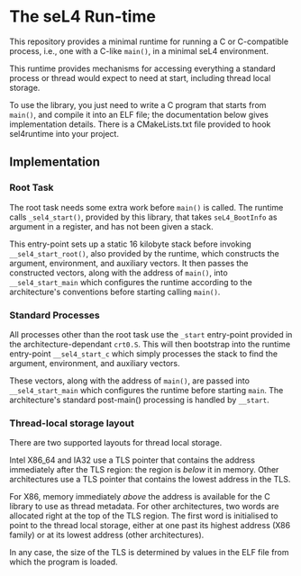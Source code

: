 <!--
     Copyright 2019, Data61
     Commonwealth Scientific and Industrial Research Organisation (CSIRO)
     ABN 41 687 119 230.

     This software may be distributed and modified according to the terms of
     the BSD 2-Clause license. Note that NO WARRANTY is provided.
     See "LICENSE_BSD2.txt" for details.

     @TAG(DATA61_BSD)
-->
# The seL4 Run-time

This repository provides a minimal runtime for running a C or C-compatible process, 
i.e., one with a C-like `main()`, in a minimal seL4 environment.

This runtime provides mechanisms for accessing everything a standard
process or thread would expect to need at start, including thread
local storage.

To use the library, you just need to write a C program that starts
from `main()`, and compile it into an ELF file; the documentation
below gives implementation details.  There is a CMakeLists.txt file
provided to hook sel4runtime into your project.

## Implementation

### Root Task

The root task needs some extra work before `main()` is called.  The
runtime calls `_sel4_start()`, provided by this library, that takes
`seL4_BootInfo` as argument in a register, and has not been given a
stack.

This entry-point sets up a static 16 kilobyte stack before invoking
`__sel4_start_root()`, also provided by the runtime, which
constructs the argument, environment, and auxiliary vectors. It then
passes the constructed vectors, along with the address of `main()`,
into `__sel4_start_main` which configures the runtime according to the
architecture's conventions before starting calling `main()`.

### Standard Processes

All processes other than the root task use the `_start` entry-point provided in
the architecture-dependant `crt0.S`. This will then bootstrap into the
runtime entry-point `__sel4_start_c` which simply processes the stack to
find the argument, environment, and auxiliary vectors.

These vectors, along with the address of `main()`, are passed into
`__sel4_start_main` which configures the runtime before starting
`main`.  The architecture's standard post-main() processing is handled
by `__start`.


### Thread-local storage layout

There are two supported layouts for thread local storage.

Intel X86\_64 and IA32 use a TLS pointer that contains the address
immediately after the TLS region: the region is _below_ it in memory.
Other architectures use a TLS pointer that contains the lowest address in
the TLS.

For X86, memory immediately _above_ the address is available for the C
library to use as thread metadata.  For other architectures, two words are
allocated right at the top of the TLS region.  The first word is
initialised to point to the thread local storage, either at one past
its highest address (X86 family) or at its lowest address (other
architectures). 

In any case, the size of the TLS is determined by values in the ELF
file from which the program is loaded.
